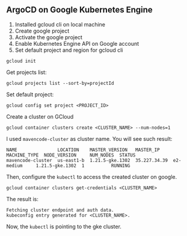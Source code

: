 ## **ArgoCD on Google Kubernetes Engine**

1. Installed gcloud cli on local machine
2. Create google project
3. Activate the google project
4. Enable Kubernetes Engine API on Google account
5. Set default project and region for gcloud cli

```
gcloud init
```

Get projects list:

```
gcloud projects list --sort-by=projectId
```

Set default project:

```
gcloud config set project <PROJECT_ID>
```

Create a cluster on GCloud

```
gcloud container clusters create <CLUSTER_NAME> --num-nodes=1
```

I used `mavencode-cluster` as cluster name. You will see such result:

```
NAME               LOCATION    MASTER_VERSION   MASTER_IP     MACHINE_TYPE  NODE_VERSION     NUM_NODES  STATUS
mavencode-cluster  us-east1-b  1.21.5-gke.1302  35.227.34.39  e2-medium     1.21.5-gke.1302  1          RUNNING
```

Then, configure the `kubectl` to access the created cluster on google.

```
gcloud container clusters get-credentials <CLUSTER_NAME>
```

The result is:

```
Fetching cluster endpoint and auth data.
kubeconfig entry generated for <CLUSTER_NAME>.
```

Now, the `kubectl` is pointing to the gke cluster.

